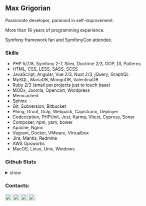 ## Max Grigorian

Passionate developer, paranoid in self-improvement.

More than 18 years of programming experience.

Symfony framework fan and SymfonyCon attendee.

### Skills
* PHP 5/7/8, Symfony 2-7, Silex, Doctrine 2/3, OOP, DI, Patterns
* HTML, CSS, LESS, SASS, SCSS
* JavaScript, Angular, Vue 2/3, Nuxt 2/3, jQuery, GraphQL
* MySQL, MariaDB, MongoDB, ValentinaDB
* Ruby 2/3 (small pet projects just to touch base)
* MODx, Joomla, Opencart, Wordpress
* Memcached
* Sphinx
* Git, Subversion, Bitbucket
* Phing, Grunt, Gulp, Webpack, Capistrano, Deployer
* Codeception, PHPUnit, Jest, Karma, Vitest, Cypress, Sonar
* Composer, npm, yarn, bower
* Apache, Nginx
* Vagrant, Docker, VMware, Virtualbox
* Jira, Mantis, Redmine
* AWS Opsworks
* MacOS, Linux, Unix, Windows


### Github Stats
<details>
  <summary>show</summary>

  <img align="left" alt="MAXakaWIZARD's Github Stats" src="https://github-readme-stats.codestackr.vercel.app/api?username=MAXakaWIZARD&show_icons=true&hide_border=true" />
</details>

### Contacts:
[<img align="left" alt="YouTube" width="22px" src="https://cdn.jsdelivr.net/npm/simple-icons@v3/icons/youtube.svg" />][youtube]
[<img align="left" alt="Twitter" width="22px" src="https://cdn.jsdelivr.net/npm/simple-icons@v3/icons/twitter.svg" />][twitter]
[<img align="left" alt="LinkedIn" width="22px" src="https://cdn.jsdelivr.net/npm/simple-icons@v3/icons/linkedin.svg" />][linkedin]
[<img align="left" alt="Instagram" width="22px" src="https://cdn.jsdelivr.net/npm/simple-icons@v3/icons/instagram.svg" />][instagram]

[twitter]: https://twitter.com/maxakawizard
[youtube]: https://www.youtube.com/channel/UCtwTK9XASNtd4sivyar0Ngg/
[instagram]: https://instagram.com/maxakawizard
[linkedin]: https://www.linkedin.com/in/maxakawizard
<!--
**MAXakaWIZARD/MAXakaWIZARD** is a ✨ _special_ ✨ repository because its `README.md` (this file) appears on your GitHub profile.

Here are some ideas to get you started:

- 🔭 I’m currently working on ...
- 🌱 I’m currently learning ...
- 👯 I’m looking to collaborate on ...
- 🤔 I’m looking for help with ...
- 💬 Ask me about ...
- 📫 How to reach me: ...
- 😄 Pronouns: ...
- ⚡ Fun fact: ...
-->
